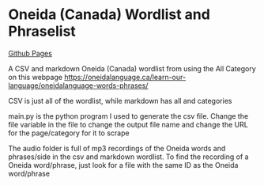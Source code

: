 # Oneida (Canada) Wordlist and Phraselist
[Github Pages](https://cutthroat78.github.io/Oneida-Canada-Wordlist-and-Phraselist)

A CSV and markdown Oneida (Canada) wordlist from using the All Category on this webpage https://oneidalanguage.ca/learn-our-language/oneidalanguage-words-phrases/ 

CSV is just all of the wordlist, while markdown has all and categories

main.py is the python program I used to generate the csv file. Change the file variable in the file to change the output file name and change the URL for the page/category for it to scrape

The audio folder is full of mp3 recordings of the Oneida words and phrases/side in the csv and markdown wordlist. To find the recording of a Oneida word/phrase, just look for a file with the same ID as the Oneida word/phrase
